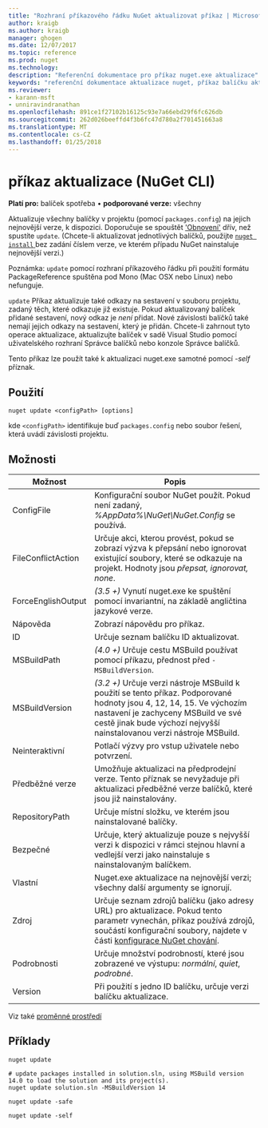 ```yaml
---
title: "Rozhraní příkazového řádku NuGet aktualizovat příkaz | Microsoft Docs"
author: kraigb
ms.author: kraigb
manager: ghogen
ms.date: 12/07/2017
ms.topic: reference
ms.prod: nuget
ms.technology: 
description: "Referenční dokumentace pro příkaz nuget.exe aktualizace"
keywords: "referenční dokumentace aktualizace nuget, příkaz balíčku aktualizace"
ms.reviewer:
- karann-msft
- unniravindranathan
ms.openlocfilehash: 891ce1f27102b16125c93e7a66ebd29f6fc626db
ms.sourcegitcommit: 262d026beeffd4f3b6fc47d780a2f701451663a8
ms.translationtype: MT
ms.contentlocale: cs-CZ
ms.lasthandoff: 01/25/2018
---
```

# <a name="update-command-nuget-cli"></a>příkaz aktualizace (NuGet CLI)

**Platí pro:** balíček spotřeba &bullet; **podporované verze:** všechny

Aktualizuje všechny balíčky v projektu (pomocí `packages.config`) na jejich nejnovější verze, k dispozici. Doporučuje se spouštět ['Obnovení'](cli-ref-restore.md) dřív, než spustíte `update`. (Chcete-li aktualizovat jednotlivých balíčků, použijte [ `nuget install` ](cli-ref-install.md) bez zadání číslem verze, ve kterém případu NuGet nainstaluje nejnovější verzi.)

Poznámka: `update` pomocí rozhraní příkazového řádku při použití formátu PackageReference spuštěna pod Mono (Mac OSX nebo Linux) nebo nefunguje.

`update` Příkaz aktualizuje také odkazy na sestavení v souboru projektu, zadaný těch, které odkazuje již existuje. Pokud aktualizovaný balíček přidané sestavení, nový odkaz je *není* přidat. Nové závislosti balíčků také nemají jejich odkazy na sestavení, který je přidán. Chcete-li zahrnout tyto operace aktualizace, aktualizujte balíček v sadě Visual Studio pomocí uživatelského rozhraní Správce balíčků nebo konzole Správce balíčků.

Tento příkaz lze použít také k aktualizaci nuget.exe samotné pomocí *-self* příznak.

## <a name="usage"></a>Použití

```cli
nuget update <configPath> [options]
```

kde `<configPath>` identifikuje buď `packages.config` nebo soubor řešení, která uvádí závislosti projektu.

## <a name="options"></a>Možnosti

| Možnost | Popis |
| --- | --- |
| ConfigFile | Konfigurační soubor NuGet použít. Pokud není zadaný, *%AppData%\NuGet\NuGet.Config* se používá. |
| FileConflictAction | Určuje akci, kterou provést, pokud se zobrazí výzva k přepsání nebo ignorovat existující soubory, které se odkazuje na projekt. Hodnoty jsou *přepsat, ignorovat, none*. |
| ForceEnglishOutput | *(3.5 +)*  Vynutí nuget.exe ke spuštění pomocí invariantní, na základě angličtina jazykové verze. |
| Nápověda | Zobrazí nápovědu pro příkaz. |
| ID | Určuje seznam balíčku ID aktualizovat. |
| MSBuildPath | *(4.0 +)*  Určuje cestu MSBuild používat pomocí příkazu, přednost před `-MSBuildVersion`. |
| MSBuildVersion | *(3.2 +)*  Určuje verzi nástroje MSBuild k použití se tento příkaz. Podporované hodnoty jsou 4, 12, 14, 15. Ve výchozím nastavení je zachyceny MSBuild ve své cestě jinak bude výchozí nejvyšší nainstalovanou verzi nástroje MSBuild. |
| Neinteraktivní | Potlačí výzvy pro vstup uživatele nebo potvrzení. |
| Předběžné verze | Umožňuje aktualizaci na předprodejní verze. Tento příznak se nevyžaduje při aktualizaci předběžné verze balíčků, které jsou již nainstalovány. |
| RepositoryPath | Určuje místní složku, ve kterém jsou nainstalované balíčky. |
| Bezpečné | Určuje, který aktualizuje pouze s nejvyšší verzi k dispozici v rámci stejnou hlavní a vedlejší verzi jako nainstaluje s nainstalovaným balíčkem. |
| Vlastní | Nuget.exe aktualizace na nejnovější verzi; všechny další argumenty se ignorují. |
| Zdroj | Určuje seznam zdrojů balíčku (jako adresy URL) pro aktualizace. Pokud tento parametr vynechán, příkaz používá zdrojů, součástí konfigurační soubory, najdete v části [konfigurace NuGet chování](../Consume-Packages/Configuring-NuGet-Behavior.md). |
| Podrobnosti | Určuje množství podrobností, které jsou zobrazené ve výstupu: *normální*, *quiet*, *podrobné*. |
| Version | Při použití s jedno ID balíčku, určuje verzi balíčku aktualizace. |

Viz také [proměnné prostředí](cli-ref-environment-variables.md)

## <a name="examples"></a>Příklady

```cli
nuget update

# update packages installed in solution.sln, using MSBuild version 14.0 to load the solution and its project(s).
nuget update solution.sln -MSBuildVersion 14

nuget update -safe

nuget update -self
```
